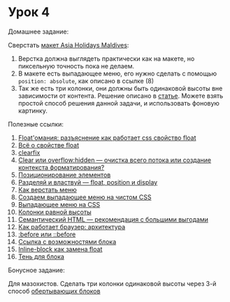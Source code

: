 # Урок 4

Домашнее задание:

Сверстать [макет Asia Holidays Maldives](/html_04/homework4.psd):

1. Верстка должна выглядеть практически как на макете, но пиксельную точность пока не делаем.
2. В макете есть выпадающее меню, его нужно сделать с помощью `position: absolute`, как описано в ссылке (8)
3. Так же есть три колонки, они должны быть одинаковой высоты вне зависимости от контента. Решение описано в [статье](http://xiper.net/collect/html-and-css-tricks/karkas-verstki/kolonki-ravnoy-visoty). Можете взять простой способ решения данной задачи, и использовать фоновую картинку.


Полезные ссылки:

1. [Float'омания: разъяснение как работает css свойство float](http://habrahabr.ru/post/136588/)
2. [Всё о свойстве float](http://www.css-tricks.ru/articles/details/AllAboutFloats)
3. [clearfix](http://xiper.net/collect/html-and-css-tricks/css-tricks/clearfix)
4. [Clear или overflow:hidden — очистка всего потока или создание контекста форматирования?](http://habrahabr.ru/post/48383/)
5. [Позиционирование элементов](http://htmlbook.ru/samlayout/blochnaya-verstka/pozitsionirovanie-elementov)
6. [Разделяй и властвуй — float, position и display](http://habrahabr.ru/post/9476/)
7. [Как верстать меню](http://xiper.net/learn/tegofenshuj/semantic-menu)
8. [Создаем выпадающее меню на чистом CSS](http://moon-blog.com.ua/%D1%81%D0%BE%D0%B7%D0%B4%D0%B0%D0%B5%D0%BC-%D0%B2%D1%8B%D0%BF%D0%B0%D0%B4%D0%B0%D1%8E%D1%89%D0%B5%D0%B5-%D0%BC%D0%B5%D0%BD%D1%8E-%D0%BD%D0%B0-%D1%87%D0%B8%D1%81%D1%82%D0%BE%D0%BC-css/)
9. [Выпадающее меню на CSS](http://www.xiper.net/collect/html-and-css-tricks/navigation/css-drop-down-menu.html)
10. [Колонки равной высоты](http://xiper.net/collect/html-and-css-tricks/karkas-verstki/kolonki-ravnoy-visoty)
11. [Семантический HTML — рекомендация с большими выгодами](http://xiper.net/learn/tegofenshuj/about-semantic)
12. [Как работает браузер: архитектура](http://xiper.net/learn/also-need-to-know/how-does-a-browser-architecture)
13. [:before или ::before](http://xiper.net/uncensored/after-before-syntax)
14. [Ссылка с возможностями блока](http://xiper.net/learn/tegofenshuj/block-link)
15. [Inline-block как замена float](http://archive.is/64g0)
16. [Тень для блока](http://xiper.net/collect/html-and-css-tricks/overclock-site/box-shadow)


Бонусное задание:

Для мазохистов. Сделать три колонки одинаковой высоты через 3-й способ [обертывающих блоков](http://xiper.net/collect/html-and-css-tricks/karkas-verstki/kolonki-ravnoy-visoty#r3)

